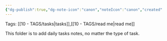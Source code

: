 ```yaml
---
{"dg-publish":true,"dg-note-icon":"canon","noteIcon":"canon","created":"2025-10-13T20:17:13.758+01:00","updated":"2025-10-21T15:12:41.781+01:00","permalink":"/06-daily-weekly-tasks/0-read-me-tasks/","dgPassFrontmatter":true}
---
```


Tags: [[10 - TAGS/tasks\|tasks]],[[10 - TAGS/read me\|read me]]

This folder is to add daily tasks notes, no matter the type of task.